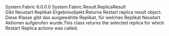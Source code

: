 <Type Name="RestartReplicaResult" FullName="System.Fabric.Result.RestartReplicaResult">
  <TypeSignature Language="C#" Value="public class RestartReplicaResult : System.Fabric.Result.ReplicaResult" />
  <TypeSignature Language="ILAsm" Value=".class public auto ansi serializable beforefieldinit RestartReplicaResult extends System.Fabric.Result.ReplicaResult" />
  <TypeSignature Language="DocId" Value="T:System.Fabric.Result.RestartReplicaResult" />
  <TypeSignature Language="VB.NET" Value="Public Class RestartReplicaResult&#xA;Inherits ReplicaResult" />
  <TypeSignature Language="F#" Value="type RestartReplicaResult = class&#xA;    inherit ReplicaResult" />
  <AssemblyInfo>
    <AssemblyName>System.Fabric</AssemblyName>
    <AssemblyVersion>6.0.0.0</AssemblyVersion>
  </AssemblyInfo>
  <Base>
    <BaseTypeName>System.Fabric.Result.ReplicaResult</BaseTypeName>
  </Base>
  <Interfaces />
  <Docs>
    <summary>
            <span data-ttu-id="84582-101">Gibt Neustart Replikat-Ergebnisobjekt.</span><span class="sxs-lookup"><span data-stu-id="84582-101">Returns Restart replica result object.</span></span>
            </summary>
    <remarks>
            <span data-ttu-id="84582-102">Diese Klasse gibt das ausgewählte Replikat, für welches Replikat Neustart Aktionen aufgerufen wurde.</span><span class="sxs-lookup"><span data-stu-id="84582-102">This class returns the selected replica for which Restart Replica actions was called.</span></span>
            </remarks>
  </Docs>
  <Members />
</Type>